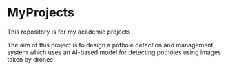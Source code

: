 # MyProjects
This repository is for my academic projects 

The aim of this project is to design a pothole detection and management system which uses an AI-based model for detecting potholes using images taken by drones
